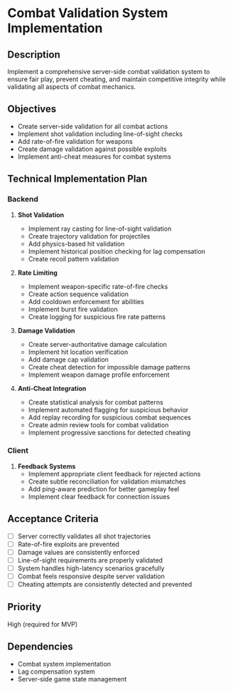 # Combat Validation System Implementation

## Description

Implement a comprehensive server-side combat validation system to ensure fair play, prevent cheating, and maintain competitive integrity while validating all aspects of combat mechanics.

## Objectives

- Create server-side validation for all combat actions
- Implement shot validation including line-of-sight checks
- Add rate-of-fire validation for weapons
- Create damage validation against possible exploits
- Implement anti-cheat measures for combat systems

## Technical Implementation Plan

### Backend

1. **Shot Validation**

   - Implement ray casting for line-of-sight validation
   - Create trajectory validation for projectiles
   - Add physics-based hit validation
   - Implement historical position checking for lag compensation
   - Create recoil pattern validation

2. **Rate Limiting**

   - Implement weapon-specific rate-of-fire checks
   - Create action sequence validation
   - Add cooldown enforcement for abilities
   - Implement burst fire validation
   - Create logging for suspicious fire rate patterns

3. **Damage Validation**

   - Create server-authoritative damage calculation
   - Implement hit location verification
   - Add damage cap validation
   - Create cheat detection for impossible damage patterns
   - Implement weapon damage profile enforcement

4. **Anti-Cheat Integration**
   - Create statistical analysis for combat patterns
   - Implement automated flagging for suspicious behavior
   - Add replay recording for suspicious combat sequences
   - Create admin review tools for combat validation
   - Implement progressive sanctions for detected cheating

### Client

1. **Feedback Systems**
   - Implement appropriate client feedback for rejected actions
   - Create subtle reconciliation for validation mismatches
   - Add ping-aware prediction for better gameplay feel
   - Implement clear feedback for connection issues

## Acceptance Criteria

- [ ] Server correctly validates all shot trajectories
- [ ] Rate-of-fire exploits are prevented
- [ ] Damage values are consistently enforced
- [ ] Line-of-sight requirements are properly validated
- [ ] System handles high-latency scenarios gracefully
- [ ] Combat feels responsive despite server validation
- [ ] Cheating attempts are consistently detected and prevented

## Priority

High (required for MVP)

## Dependencies

- Combat system implementation
- Lag compensation system
- Server-side game state management
